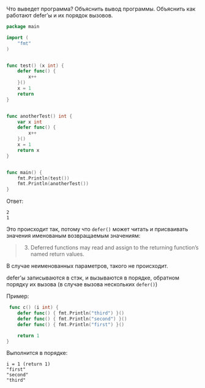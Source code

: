 Что выведет программа? Объяснить вывод программы. Объяснить как работают defer’ы и их порядок вызовов.

```go
package main

import (
	"fmt"
)


func test() (x int) {
	defer func() {
		x++
	}()
	x = 1
	return
}


func anotherTest() int {
	var x int
	defer func() {
		x++
	}()
	x = 1
	return x
}


func main() {
	fmt.Println(test())
	fmt.Println(anotherTest())
}
```

Ответ:
```
2
1
```

Это происходит так, потому что `defer()` может читать и присваивать значения именованым возвращаемым значениям:

> 3) Deferred functions may read and assign
> to the returning function’s named return values.

В случае неименованных параметров, такого не происходит.

defer'ы записываются в стэк, и вызываются в порядке, обратном порядку их вызова (в случае вызова нескольких `defer()`)

Пример:
```go
 func c() (i int) {
    defer func() { fmt.Println("third") }()
    defer func() { fmt.Println("second") }()
    defer func() { fmt.Println("first") }()

    return 1
}
```
Выполнится в порядке:
```
i = 1 (return 1)
"first"
"second"
"third"
```